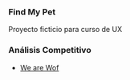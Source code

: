 ### Find My Pet

Proyecto ficticio para curso de UX


### Análisis Competitivo

- [We are Wof](http://www.wearewof.org/)
